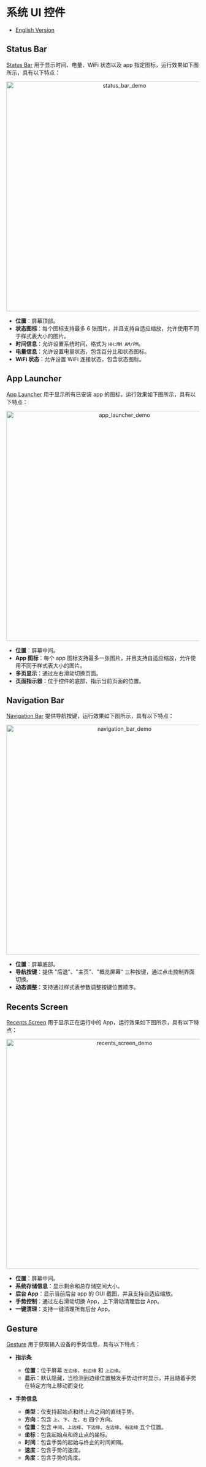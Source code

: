# 系统 UI 控件

* [English Version](./system_ui_widgets.md)

## Status Bar

[Status Bar](../src/widgets/status_bar/) 用于显示时间、电量、WiFi 状态以及 app 指定图标，运行效果如下图所示，具有以下特点：

<div align="center"><img src="./_static/readme/status_bar_demo.png" alt="status_bar_demo" width="600"></div>

- **位置**：屏幕顶部。
- **状态图标**：每个图标支持最多 6 张图片，并且支持自适应缩放，允许使用不同于样式表大小的图片。
- **时间信息**：允许设置系统时间，格式为 `HH:MM AM/PM`。
- **电量信息**：允许设置电量状态，包含百分比和状态图标。
- **WiFi 状态**：允许设置 WiFi 连接状态，包含状态图标。

## App Launcher

[App Launcher](../src/widgets/app_launcher/) 用于显示所有已安装 app 的图标，运行效果如下图所示，具有以下特点：

<div align="center"><img src="./_static/readme/app_launcher_demo.png" alt="app_launcher_demo" width="600"></div>

- **位置**：屏幕中间。
- **App 图标**：每个 app 图标支持最多一张图片，并且支持自适应缩放，允许使用不同于样式表大小的图片。
- **多页显示**：通过左右滑动切换页面。
- **页面指示器**：位于控件的底部，指示当前页面的位置。

## Navigation Bar

[Navigation Bar](../src/widgets/navigation_bar/) 提供导航按键，运行效果如下图所示，具有以下特点：

<div align="center"><img src="./_static/readme/navigation_bar_demo.png" alt="navigation_bar_demo" width="600"></div>

- **位置**：屏幕底部。
- **导航按键**：提供 "后退"、"主页"、"概览屏幕" 三种按键，通过点击控制界面切换。
- **动态调整**：支持通过样式表参数调整按键位置顺序。

## Recents Screen

[Recents Screen](../src/widgets/recents_screen/) 用于显示正在运行中的 App，运行效果如下图所示，具有以下特点：

<div align="center"><img src="./_static/readme/recents_screen_demo.png" alt="recents_screen_demo" width="600"></div>

- **位置**：屏幕中间。
- **系统存储信息**：显示剩余和总存储空间大小。
- **后台 App**：显示当前后台 app 的 GUI 截图，并且支持自适应缩放。
- **手势控制**：通过左右滑动切换 App，上下滑动清理后台 App。
- **一键清理**：支持一键清理所有后台 App。

## Gesture

[Gesture](../src/widgets/gesture/) 用于获取输入设备的手势信息，具有以下特点：

- **指示条**

    - **位置**：位于屏幕 `左边缘`、`右边缘` 和 `上边缘`。
    - **显示**：默认隐藏，当检测到边缘位置触发手势动作时显示，并且随着手势在特定方向上移动而变化

- **手势信息**

    - **类型**：仅支持起始点和终止点之间的直线手势。
    - **方向**：包含 `上`、`下`、`左`、`右` 四个方向。
    - **位置**：包含 `中间`、`上边缘`、`下边缘`、`左边缘`、`右边缘` 五个位置。
    - **坐标**：包含起始点和终止点的坐标。
    - **时间**：包含手势的起始与终止的时间间隔。
    - **速度**：包含手势的速度。
    - **角度**：包含手势的角度。
